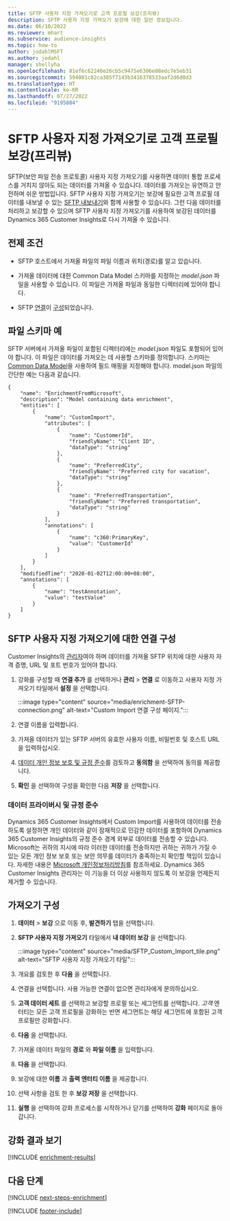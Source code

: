 ```yaml
---
title: SFTP 사용자 지정 가져오기로 고객 프로필 보강(프리뷰)
description: SFTP 사용자 지정 가져오기 보강에 대한 일반 정보입니다.
ms.date: 06/10/2022
ms.reviewer: mhart
ms.subservice: audience-insights
ms.topic: how-to
author: jodahlMSFT
ms.author: jodahl
manager: shellyha
ms.openlocfilehash: 81ef6c62240e26cb5c9475e6306e08edc7e5eb31
ms.sourcegitcommit: 594081c82ca385f7143b3416378533aaf2d6d0d3
ms.translationtype: HT
ms.contentlocale: ko-KR
ms.lasthandoff: 07/27/2022
ms.locfileid: "9195804"
---
```

# <a name="enrich-customer-profiles-with-sftp-custom-import-preview"></a>SFTP 사용자 지정 가져오기로 고객 프로필 보강(프리뷰)

SFTP(보안 파일 전송 프로토콜) 사용자 지정 가져오기를 사용하면 데이터 통합 프로세스를 거치지 않아도 되는 데이터를 가져올 수 있습니다. 데이터를 가져오는 유연하고 안전하며 쉬운 방법입니다. SFTP 사용자 지정 가져오기는 보강에 필요한 고객 프로필 데이터를 내보낼 수 있는 [SFTP 내보내기](export-sftp.md)와 함께 사용할 수 있습니다. 그런 다음 데이터를 처리하고 보강할 수 있으며 SFTP 사용자 지정 가져오기를 사용하여 보강된 데이터를 Dynamics 365 Customer Insights로 다시 가져올 수 있습니다.

## <a name="prerequisites"></a>전제 조건

- SFTP 호스트에서 가져올 파일의 파일 이름과 위치(경로)를 알고 있습니다.

- 가져올 데이터에 대한 Common Data Model 스키마를 지정하는 *model.json* 파일을 사용할 수 있습니다. 이 파일은 가져올 파일과 동일한 디렉터리에 있어야 합니다.

- SFTP [연결](connections.md)이 [구성](#configure-the-connection-for-sftp-custom-import)되었습니다.

## <a name="file-schema-example"></a>파일 스키마 예

SFTP 서버에서 가져올 파일이 포함된 디렉터리에는 *model.json* 파일도 포함되어 있어야 합니다. 이 파일은 데이터를 가져오는 데 사용할 스키마를 정의합니다. 스키마는 [Common Data Model](/common-data-model/)을 사용하여 필드 매핑을 지정해야 합니다. model.json 파일의 간단한 예는 다음과 같습니다.

```
{
    "name": "EnrichmentFromMicrosoft",
    "description": "Model containing data enrichment",
    "entities": [
        {
            "name": "CustomImport",
            "attributes": [
                {
                    "name": "CustomerId",
                    "friendlyName": "Client ID",
                    "dataType": "string"
                },
                {
                    "name": "PreferredCity",
                    "friendlyName": "Preferred city for vacation",
                    "dataType": "string"
                },
                {
                    "name": "PreferredTransportation",
                    "friendlyName": "Preferred transportation",
                    "dataType": "string"
                }
            ],
            "annotations": [
                {
                    "name": "c360:PrimaryKey",
                    "value": "CustomerId"
                }
            ]
        }
    ],
    "modifiedTime": "2020-01-02T12:00:00+08:00",
    "annotations": [
        {
            "name": "testAnnotation",
            "value": "testValue"
        }
    ]
}
```

## <a name="configure-the-connection-for-sftp-custom-import"></a>SFTP 사용자 지정 가져오기에 대한 연결 구성

Customer Insights의 [관리자](permissions.md#admin)여야 하며 데이터를 가져올 SFTP 위치에 대한 사용자 자격 증명, URL 및 포트 번호가 있어야 합니다.

1. 강화를 구성할 때 **연결 추가** 를 선택하거나 **관리** > **연결** 로 이동하고 사용자 지정 가져오기 타일에서 **설정** 을 선택합니다.

   :::image type="content" source="media/enrichment-SFTP-connection.png" alt-text="Custom Import 연결 구성 페이지.":::

1. 연결 이름을 입력합니다.

1. 가져올 데이터가 있는 SFTP 서버의 유효한 사용자 이름, 비밀번호 및 호스트 URL을 입력하십시오.

1. [데이터 개인 정보 보호 및 규정 준수](#data-privacy-and-compliance)를 검토하고 **동의함** 을 선택하여 동의를 제공합니다.

1. **확인** 을 선택하여 구성을 확인한 다음 **저장** 을 선택합니다.

### <a name="data-privacy-and-compliance"></a>데이터 프라이버시 및 규정 준수

Dynamics 365 Customer Insights에서 Custom Import를 사용하여 데이터를 전송하도록 설정하면 개인 데이터와 같이 잠재적으로 민감한 데이터를 포함하여 Dynamics 365 Customer Insights의 규정 준수 경계 외부로 데이터를 전송할 수 있습니다. Microsoft는 귀하의 지시에 따라 이러한 데이터를 전송하지만 귀하는 귀하가 가질 수 있는 모든 개인 정보 보호 또는 보안 의무를 데이터가 충족하는지 확인할 책임이 있습니다. 자세한 내용은 [Microsoft 개인정보처리방침](https://go.microsoft.com/fwlink/?linkid=396732)를 참조하세요.
Dynamics 365 Customer Insights 관리자는 이 기능을 더 이상 사용하지 않도록 이 보강을 언제든지 제거할 수 있습니다.

## <a name="configure-the-import"></a>가져오기 구성

1. **데이터** > **보강** 으로 이동 후, **발견하기** 탭을 선택합니다.

1. **SFTP 사용자 지정 가져오기** 타일에서 **내 데이터 보강** 을 선택합니다.

   :::image type="content" source="media/SFTP_Custom_Import_tile.png" alt-text="SFTP 사용자 지정 가져오기 타일":::

1. 개요를 검토한 후 **다음** 을 선택합니다.

1. 연결을 선택합니다. 사용 가능한 연결이 없으면 관리자에게 문의하십시오.

1. **고객 데이터 세트** 를 선택하고 보강할 프로필 또는 세그먼트를 선택합니다. *고객* 엔터티는 모든 고객 프로필을 강화하는 반면 세그먼트는 해당 세그먼트에 포함된 고객 프로필만 강화합니다.

1. **다음** 을 선택합니다.

1. 가져올 데이터 파일의 **경로** 와 **파일 이름** 을 입력합니다.

1. **다음** 을 선택합니다.

1. 보강에 대한 **이름** 과 **출력 엔터티 이름** 을 제공합니다.

1. 선택 사항을 검토 한 후 **보강 저장** 을 선택합니다.

1. **실행** 을 선택하여 강화 프로세스를 시작하거나 닫기를 선택하여 **강화** 페이지로 돌아갑니다.

## <a name="view-enrichment-results"></a>강화 결과 보기

[!INCLUDE [enrichment-results](includes/enrichment-results.md)]

## <a name="next-steps"></a>다음 단계

[!INCLUDE [next-steps-enrichment](includes/next-steps-enrichment.md)]

[!INCLUDE [footer-include](includes/footer-banner.md)]
